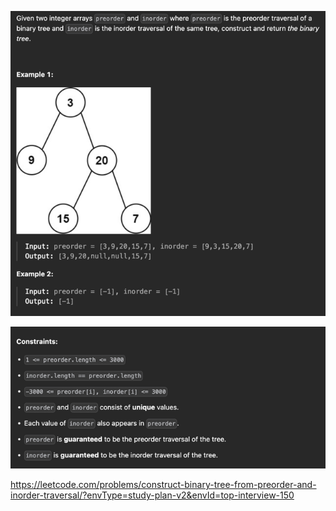 ![img.png](img.png)

![img_1.png](img_1.png)

https://leetcode.com/problems/construct-binary-tree-from-preorder-and-inorder-traversal/?envType=study-plan-v2&envId=top-interview-150
